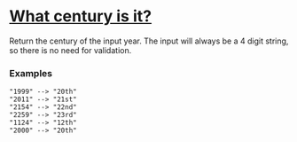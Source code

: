 # [What century is it?](https://www.codewars.com/kata/52fb87703c1351ebd200081f)

Return the century of the input year. The input will always be a 4 digit string, so there is no need for validation.

### Examples

```
"1999" --> "20th"
"2011" --> "21st"
"2154" --> "22nd"
"2259" --> "23rd"
"1124" --> "12th"
"2000" --> "20th"
```